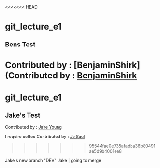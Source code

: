 <<<<<<< HEAD
# git_lecture_e1



Bens Test
---
Contributed by : [BenjaminShirk](Contributed by : [BenjaminShirk](https://github.com/Bank-Builder)
=======

# git_lecture_e1


Jake's Test
---
Contributed by : [Jake Young](https://github.com/jake1970/)


I require coffee
Contributed by : [Jo Saul](https://github.com/Jo-Saul)
>>>>>>> 95544fae0e735afadba36b80491ae5d9b4001ee8


Jake's new branch "DEV"
Jake | going to merge
